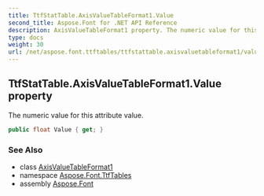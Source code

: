 ```yaml
---
title: TtfStatTable.AxisValueTableFormat1.Value
second_title: Aspose.Font for .NET API Reference
description: AxisValueTableFormat1 property. The numeric value for this attribute value
type: docs
weight: 30
url: /net/aspose.font.ttftables/ttfstattable.axisvaluetableformat1/value/
---
```

## TtfStatTable.AxisValueTableFormat1.Value property

The numeric value for this attribute value.

```csharp
public float Value { get; }
```

### See Also

* class [AxisValueTableFormat1](../)
* namespace [Aspose.Font.TtfTables](../../../aspose.font.ttftables/)
* assembly [Aspose.Font](../../../)


